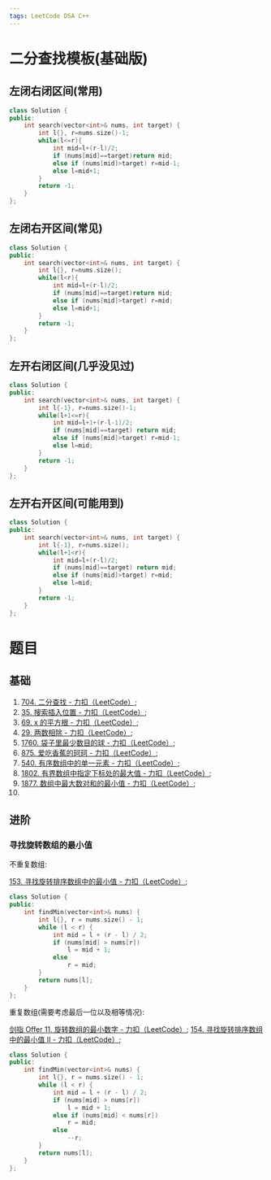 ```yaml
---
tags: LeetCode DSA C++
---
```




# 二分查找模板(基础版)



## 左闭右闭区间(常用)

```cpp
class Solution {
public:
    int search(vector<int>& nums, int target) {
        int l{}, r=nums.size()-1;
        while(l<=r){
            int mid=l+(r-l)/2;
            if (nums[mid]==target)return mid;
            else if (nums[mid]>target) r=mid-1;
            else l=mid+1;
        }
        return -1;
    }
};
```

## 左闭右开区间(常见)

```cpp
class Solution {
public:
    int search(vector<int>& nums, int target) {
        int l{}, r=nums.size();
        while(l<r){
            int mid=l+(r-l)/2;
            if (nums[mid]==target)return mid;
            else if (nums[mid]>target) r=mid;
            else l=mid+1;
        }
        return -1;
    }
};
```



## 左开右闭区间(几乎没见过)

```cpp
class Solution {
public:
    int search(vector<int>& nums, int target) {
        int l{-1}, r=nums.size()-1;
        while(l+1<=r){
            int mid=l+1+(r-l-1)/2;
            if (nums[mid]==target) return mid;
            else if (nums[mid]>target) r=mid-1;
            else l=mid;
        }
        return -1;
    }
};
```



## 左开右开区间(可能用到)

```cpp
class Solution {
public:
    int search(vector<int>& nums, int target) {
        int l{-1}, r=nums.size();
        while(l+1<r){
            int mid=l+(r-l)/2;
            if (nums[mid]==target) return mid;
            else if (nums[mid]>target) r=mid;
            else l=mid;
        }
        return -1;
    }
};
```





# 题目

## 基础

1.   [704. 二分查找 - 力扣（LeetCode）](https://leetcode.cn/problems/binary-search/);
2.   [35. 搜索插入位置 - 力扣（LeetCode）](https://leetcode.cn/problems/search-insert-position/);
3.   [69. x 的平方根 - 力扣（LeetCode）](https://leetcode.cn/problems/sqrtx/);
4.   [29. 两数相除 - 力扣（LeetCode）](https://leetcode.cn/problems/divide-two-integers/);
5.   [1760. 袋子里最少数目的球 - 力扣（LeetCode）](https://leetcode.cn/problems/minimum-limit-of-balls-in-a-bag/);
6.   [875. 爱吃香蕉的珂珂 - 力扣（LeetCode）](https://leetcode.cn/problems/koko-eating-bananas/);
7.   [540. 有序数组中的单一元素 - 力扣（LeetCode）](https://leetcode.cn/problems/single-element-in-a-sorted-array/);
8.   [1802. 有界数组中指定下标处的最大值 - 力扣（LeetCode）](https://leetcode.cn/problems/maximum-value-at-a-given-index-in-a-bounded-array/);
9.   [1877. 数组中最大数对和的最小值 - 力扣（LeetCode）](https://leetcode.cn/problems/minimize-maximum-pair-sum-in-array/);
10.   





## 进阶

### 寻找旋转数组的最小值

不重复数组:

[153. 寻找旋转排序数组中的最小值 - 力扣（LeetCode）](https://leetcode.cn/problems/find-minimum-in-rotated-sorted-array/);

```cpp
class Solution {
public:
    int findMin(vector<int>& nums) {
        int l{}, r = nums.size() - 1;
        while (l < r) {
            int mid = l + (r - l) / 2;
            if (nums[mid] > nums[r])
                l = mid + 1;
            else
                r = mid;
        }
        return nums[l];
    }
};
```

重复数组(需要考虑最后一位以及相等情况):

[剑指 Offer 11. 旋转数组的最小数字 - 力扣（LeetCode）](https://leetcode.cn/problems/xuan-zhuan-shu-zu-de-zui-xiao-shu-zi-lcof/); [154. 寻找旋转排序数组中的最小值 II - 力扣（LeetCode）](https://leetcode.cn/problems/find-minimum-in-rotated-sorted-array-ii/);

```cpp
class Solution {
public:
    int findMin(vector<int>& nums) {
        int l{}, r = nums.size() - 1;
        while (l < r) {
            int mid = l + (r - l) / 2;
            if (nums[mid] > nums[r])
                l = mid + 1;
            else if (nums[mid] < nums[r])
                r = mid;
            else
                --r;
        }
        return nums[l];
    }
};
```

